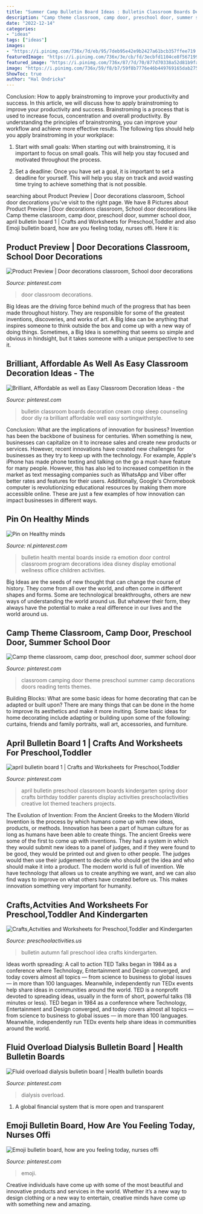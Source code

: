 ```yaml
---
title: "Summer Camp Bulletin Board Ideas : Bulletin Classroom Boards Decoration Cream Crop Sleep Counseling Door Diy Ra Brilliant Affordable Well Easy Sortingwithstyle"
description: "Camp theme classroom, camp door, preschool door, summer school door"
date: "2022-12-14"
categories:
- "ideas"
tags: ["ideas"]
images:
- "https://i.pinimg.com/736x/7d/eb/95/7deb95e42e9b2427a61bcb357ffee719.jpg"
featuredImage: "https://i.pinimg.com/736x/3e/cb/fd/3ecbfd1104ce8f567199f981395c9aa5.jpg"
featured_image: "https://i.pinimg.com/736x/87/7d/70/877d70338a52d81b9fa5f6ac312118a8.jpg"
image: "https://i.pinimg.com/736x/59/f8/b7/59f8b7776e46b449769165dab2757a65.jpg"
ShowToc: true
author: "Hal Ondricka"
---
```



Conclusion: How to apply brainstroming to improve your productivity and success.
In this article, we will discuss how to apply brainstroming to improve your productivity and success. Brainstroming is a process that is used to increase focus, concentration and overall productivity. By understanding the principles of brainstroming, you can improve your workflow and achieve more effective results. The following tips should help you apply brainstroming in your workplace: 
1) Start with small goals: When starting out with brainstroming, it is important to focus on small goals. This will help you stay focused and motivated throughout the process. 

2) Set a deadline: Once you have set a goal, it is important to set a deadline for yourself. This will help you stay on track and avoid wasting time trying to achieve something that is not possible.

	

		
searching about Product Preview | Door decorations classroom, School door decorations you've visit to the right page. We have 8 Pictures about Product Preview | Door decorations classroom, School door decorations like Camp theme classroom, camp door, preschool door, summer school door, april bulletin board 1 | Crafts and Worksheets for Preschool,Toddler and also Emoji bulletin board, how are you feeling today, nurses offi. Here it is:
		
    
## Product Preview | Door Decorations Classroom, School Door Decorations

<img loading=lazy src="https://i.pinimg.com/736x/95/aa/88/95aa881de2d7b3703c6df3cde7d5805c.jpg" onerror="this.onerror=null;this.src='https://tse3.mm.bing.net/th?id=OIP.bz-SARMQ_57Mv7ZmO6g4FAHaJ3&amp;pid=15.1';" alt="Product Preview | Door decorations classroom, School door decorations">

_Source: pinterest.com_

>door classroom decorations. 

	

Big Ideas are the driving force behind much of the progress that has been made throughout history. They are responsible for some of the greatest inventions, discoveries, and works of art. A Big Idea can be anything that inspires someone to think outside the box and come up with a new way of doing things. Sometimes, a Big Idea is something that seems so simple and obvious in hindsight, but it takes someone with a unique perspective to see it.

    
## Brilliant, Affordable As Well As Easy Classroom Decoration Ideas - The

<img loading=lazy src="https://i.pinimg.com/736x/d2/61/07/d261071d21d889069337d4a404e2b779.jpg" onerror="this.onerror=null;this.src='https://tse3.mm.bing.net/th?id=OIP.OotZGTPXDfTNB-pTgPEfagHaJ3&amp;pid=15.1';" alt="Brilliant, Affordable as well as Easy Classroom Decoration Ideas - the">

_Source: pinterest.com_

>bulletin classroom boards decoration cream crop sleep counseling door diy ra brilliant affordable well easy sortingwithstyle. 

	

Conclusion: What are the implications of innovation for business?
Invention has been the backbone of business for centuries. When something is new, businesses can capitalize on it to increase sales and create new products or services. However, recent innovations have created new challenges for businesses as they try to keep up with the technology. For example, Apple's iPhone has made phone texting and talking on the go a must-have feature for many people. However, this has also led to increased competition in the market as text messaging companies such as WhatsApp and Viber offer better rates and features for their users. Additionally, Google's Chromebook computer is revolutionizing educational resources by making them more accessible online. These are just a few examples of how innovation can impact businesses in different ways.

    
## Pin On Healthy Minds

<img loading=lazy src="https://i.pinimg.com/736x/7d/eb/95/7deb95e42e9b2427a61bcb357ffee719.jpg" onerror="this.onerror=null;this.src='https://tse4.mm.bing.net/th?id=OIP.vkZ9WRQp6sUNkAO8lL1jXwHaNK&amp;pid=15.1';" alt="Pin on Healthy minds">

_Source: nl.pinterest.com_

>bulletin health mental boards inside ra emotion door control classroom program decorations idea disney display emotional wellness office children activities. 

	

Big Ideas are the seeds of new thought that can change the course of history. They come from all over the world, and often come in different shapes and forms. Some are technological breakthroughs, others are new ways of understanding the world around us. But whatever their form, they always have the potential to make a real difference in our lives and the world around us.

    
## Camp Theme Classroom, Camp Door, Preschool Door, Summer School Door

<img loading=lazy src="https://i.pinimg.com/736x/3e/cb/fd/3ecbfd1104ce8f567199f981395c9aa5.jpg" onerror="this.onerror=null;this.src='https://tse1.mm.bing.net/th?id=OIP.wvBq3GVnN9CWlm5Yii7tkQHaJ3&amp;pid=15.1';" alt="Camp theme classroom, camp door, preschool door, summer school door">

_Source: pinterest.com_

>classroom camping door theme preschool summer camp decorations doors reading tents themes. 

	

Building Blocks: What are some basic ideas for home decorating that can be adapted or built upon?
There are many things that can be done in the home to improve its aesthetics and make it more inviting. Some basic ideas for home decorating include adapting or building upon some of the following: curtains, friends and family portraits, wall art, accessories, and furniture.

    
## April Bulletin Board 1 | Crafts And Worksheets For Preschool,Toddler

<img loading=lazy src="https://i.pinimg.com/736x/21/3e/a4/213ea43aed196216481f070c7c55e6a2--classroom-door-classroom-ideas.jpg" onerror="this.onerror=null;this.src='https://tse2.mm.bing.net/th?id=OIP.TglMrL4z5EvR_k4UlC73OgHaJ3&amp;pid=15.1';" alt="april bulletin board 1 | Crafts and Worksheets for Preschool,Toddler">

_Source: pinterest.com_

>april bulletin preschool classroom boards kindergarten spring door crafts birthday toddler parents display activities preschoolactivities creative lot themed teachers projects. 

	

The Evolution of Invention: From the Ancient Greeks to the Modern World
Invention is the process by which humans come up with new ideas, products, or methods. Innovation has been a part of human culture for as long as humans have been able to create things. The ancient Greeks were some of the first to come up with inventions. They had a system in which they would submit new ideas to a panel of judges, and if they were found to be good, they would be printed out and given to other people. The judges would then use their judgement to decide who should get the idea and who should make it into a product.
The modern world is full of invention. We have technology that allows us to create anything we want, and we can also find ways to improve on what others have created before us. This makes innovation something very important for humanity.

    
## Crafts,Actvities And Worksheets For Preschool,Toddler And Kindergarten

<img loading=lazy src="https://www.preschoolactivities.us/wp-content/uploads/2017/10/autumn-bulletin-board-ideas.jpg" onerror="this.onerror=null;this.src='https://tse1.mm.bing.net/th?id=OIP.xLjOh-OhzCAqoW7E2XNGKwHaFj&amp;pid=15.1';" alt="Crafts,Actvities and Worksheets for Preschool,Toddler and Kindergarten">

_Source: preschoolactivities.us_

>bulletin autumn fall preschool idea crafts kindergarten. 

	

Ideas worth spreading: A call to action
TED Talks began in 1984 as a conference where Technology, Entertainment and Design converged, and today covers almost all topics — from science to business to global issues — in more than 100 languages. Meanwhile, independently run TEDx events help share ideas in communities around the world.
TED is a nonprofit devoted to spreading ideas, usually in the form of short, powerful talks (18 minutes or less). TED began in 1984 as a conference where Technology, Entertainment and Design converged, and today covers almost all topics — from science to business to global issues — in more than 100 languages. Meanwhile, independently run TEDx events help share ideas in communities around the world.

    
## Fluid Overload Dialysis Bulletin Board | Health Bulletin Boards

<img loading=lazy src="https://i.pinimg.com/736x/59/f8/b7/59f8b7776e46b449769165dab2757a65.jpg" onerror="this.onerror=null;this.src='https://tse3.mm.bing.net/th?id=OIP.bywPYsojtx_h6uFNG-4e0AHaKy&amp;pid=15.1';" alt="Fluid overload dialysis bulletin board | Health bulletin boards">

_Source: pinterest.com_

>dialysis overload. 

	

1. A global financial system that is more open and transparent 

    
## Emoji Bulletin Board, How Are You Feeling Today, Nurses Offi

<img loading=lazy src="https://i.pinimg.com/736x/87/7d/70/877d70338a52d81b9fa5f6ac312118a8.jpg" onerror="this.onerror=null;this.src='https://tse3.mm.bing.net/th?id=OIP.37QplwDWZI32D1I_5wiITwHaJ3&amp;pid=15.1';" alt="Emoji bulletin board, how are you feeling today, nurses offi">

_Source: pinterest.com_

>emoji. 

	

Creative individuals have come up with some of the most beautiful and innovative products and services in the world. Whether it’s a new way to design clothing or a new way to entertain, creative minds have come up with something new and amazing.

